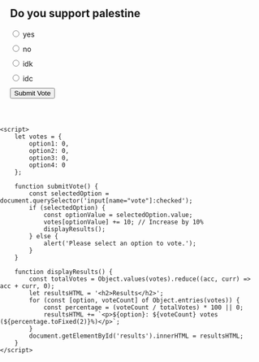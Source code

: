 <!DOCTYPE html>
<html lang="en">
<head>
    <meta charset="UTF-8">
    <meta name="viewport" content="width=device-width, initial-scale=1.0">
    <title>Voting Website</title>
    <style>
        .container {
            max-width: 600px;
            margin: 0 auto;
            padding: 20px;
        }
        .option {
            margin-bottom: 10px;
        }
    </style>
</head>
<body>
    <div class="container">
        <h2>Do you support palestine</h2>
        <div class="options">
            <div class="option">
                <input type="radio" name="vote" value="option1">
                <label>yes</label>
            </div>
            <div class="option">
                <input type="radio" name="vote" value="option2">
                <label>no</label>
            </div>
            <div class="option">
                <input type="radio" name="vote" value="option3">
                <label>idk</label>
            </div>
            <div class="option">
                <input type="radio" name="vote" value="option4">
                <label>idc</label>
            </div>
        </div>
        <button onclick="submitVote()">Submit Vote</button>
        <div id="results" style="margin-top: 20px;"></div>
    </div>

    <script>
        let votes = {
            option1: 0,
            option2: 0,
            option3: 0,
            option4: 0
        };

        function submitVote() {
            const selectedOption = document.querySelector('input[name="vote"]:checked');
            if (selectedOption) {
                const optionValue = selectedOption.value;
                votes[optionValue] += 10; // Increase by 10%
                displayResults();
            } else {
                alert('Please select an option to vote.');
            }
        }

        function displayResults() {
            const totalVotes = Object.values(votes).reduce((acc, curr) => acc + curr, 0);
            let resultsHTML = '<h2>Results</h2>';
            for (const [option, voteCount] of Object.entries(votes)) {
                const percentage = (voteCount / totalVotes) * 100 || 0;
                resultsHTML += `<p>${option}: ${voteCount} votes (${percentage.toFixed(2)}%)</p>`;
            }
            document.getElementById('results').innerHTML = resultsHTML;
        }
    </script>
</body>
</html>

<!DOCTYPE html>
<html lang="en">
<head>
    <meta charset="UTF-8">
    <meta name="viewport" content="width=device-width, initial-scale=1.0">
    <title>Background Image HTML</title>
    <style>
        body {
            background-image: url("https://www.solidaire.org/sites/default/files/images/2019/04/12/gaza-38294051280.jpg");
            background-size: cover; /* Cover the entire background */
            background-position: center; /* Center the background image */
            height: 100vh; /* Set the height to 100% of the viewport height */
            margin: 0; /* Remove default margins */
            padding: 0; /* Remove default padding */
        }
    </style>
</head>
<body>
    <!-- Your content goes here -->
</body>
</html>
